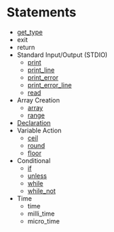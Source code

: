# Statements

- [get_type](get_type)
- exit
- return
- Standard Input/Output (STDIO)
    - [print](print)
    - [print_line](print_line)
    - [print_error](print_error)
    - [print_error_line](print_error_line)
    - [read](read)
- Array Creation
    - [array](array)
    - [range](range)
- [Declaration](declaration/)
- Variable Action
    - [ceil](ceil)
    - [round](round)
    - [floor](floor)
- Conditional
    - [if](if)
    - [unless](unless)
    - [while](while)
    - [while_not](while_not)
- Time
    - time
    - milli_time
    - micro_time
